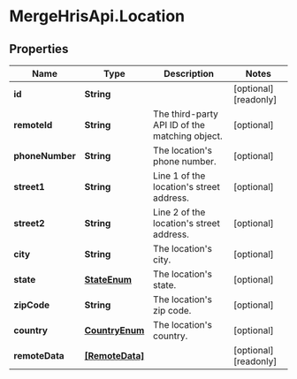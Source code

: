 # MergeHrisApi.Location

## Properties

Name | Type | Description | Notes
------------ | ------------- | ------------- | -------------
**id** | **String** |  | [optional] [readonly] 
**remoteId** | **String** | The third-party API ID of the matching object. | [optional] 
**phoneNumber** | **String** | The location&#39;s phone number. | [optional] 
**street1** | **String** | Line 1 of the location&#39;s street address. | [optional] 
**street2** | **String** | Line 2 of the location&#39;s street address. | [optional] 
**city** | **String** | The location&#39;s city. | [optional] 
**state** | [**StateEnum**](StateEnum.md) | The location&#39;s state. | [optional] 
**zipCode** | **String** | The location&#39;s zip code. | [optional] 
**country** | [**CountryEnum**](CountryEnum.md) | The location&#39;s country. | [optional] 
**remoteData** | [**[RemoteData]**](RemoteData.md) |  | [optional] [readonly] 


